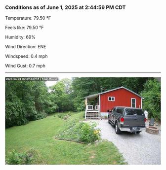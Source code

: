 ### Conditions as of June 1, 2025 at 2:44:59 PM CDT 

Temperature: 79.50 &deg;F

Feels like: 79.50 &deg;F

Humidity: 69%

Wind Direction: ENE

Windspeed: 0.4 mph

Wind Gust: 0.7 mph

---

<img src="./images/latest.jpeg"/>

